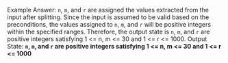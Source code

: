 Example Answer:
`n`, `m`, and `r` are assigned the values extracted from the input after splitting. Since the input is assumed to be valid based on the preconditions, the values assigned to `n`, `m`, and `r` will be positive integers within the specified ranges. Therefore, the output state is `n`, `m`, and `r` are positive integers satisfying 1 <= n, m <= 30 and 1 <= r <= 1000.
Output State: **`n`, `m`, and `r` are positive integers satisfying 1 <= n, m <= 30 and 1 <= r <= 1000**